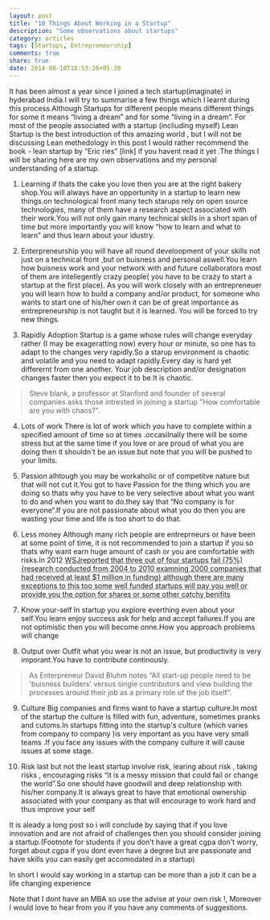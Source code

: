 ```yaml
---
layout: post
title: "10 Things About Working in a Startup"
description: "Some observations about startups"
category: articles
tags: [Startups, Entrepreneurship]
comments: true
share: true
date: 2014-08-10T18:53:26+05:30
---
```


It has been almost  a year since I joined a tech startup(imaginate) in hyderabad India.I will try to summarise a few things which I learnt during this  process.Although Startups for different people means different things for some it means “living a dream” and for some “living in a dream”. For most of the people associated with a startup (incliuding myself) Lean Startup is the best introduction of this amazing world , but I will not be discussing Lean methedology in this post I would rather recommend  the book - lean startup by “Eric ries” [link] if you havent read it yet .The things I will be sharing here are my own observations and my personal understanding of a startup.

1. Learning
if thats the cake you love then you are at the right bakery shop.You will always have an opportunity in a startup to learn new things.on technological front many tech starups rely on open source technologies, many of them have a research aspect associated with their work.You will not only gain many technical skills in a short span of time but more importantly you will know “how to learn and what to  learn” and thus learn about your idustry.

2. Enterpreneurship
you will have all round develoopment of your skills not just on a technical front ,but on buisness and personal aswell.You learn how buisness  work and your network with and future collaborators most of them are intellegently crazy people( you have to be crazy to start a startup at the first place). As you will work closely with an entrepreneuer you will learn how to build a company and/or product, for someone who wants to start one of his/her own it can be of great importance as entrepreneurship is not taught but it is learned. You will be forced to try new things.

3. Rapidly Adoption
Startup is a game whose rules will change everyday rather (I may be exageratting now) every hour or minute, so one has to adapt to the changes very rapidly.So a starup environment is chaotic and volatile and you need to adapt rapidly.Every day is hard yet differernt from one another. Your job description and/or designation changes faster then you expect it to be.It is chaotic.

> Steve blank, a professor at Stanford and founder of several companies asks those intrested in joining a startup "How comfortable are you with chaos?".

4. Lots of work
There is lot of work which you have to complete within a specified amount of time so at times .occasilnally there will be some stress but at the same time if you  love or are proud of what you are doing then it shouldn't be an issue.but note that you will be pushed to your limits.

5. Passion
alhtough you may be workaholic or of competitve nature but that will not cut it.You got to have Passion for the thing which you are doing so thats why you have to be very selective about what you want to do and when you want to do.they say that “No company is for everyone“.If you are not passionate about what you do then you are wasting your time and life is too short to do that.

6. Less money
Although many rich people are entreprneurs or have been at some point of time, it is not recommended to join a startup if you so thats why want earn huge amount of cash or you are comfortable with risks.In 2012 <abbr title="The Wall Street Journal">WSJ<abbr>reported that three out of four startups fail (75%){research conducted from 2004 to 2010 examning 2000 companies that had received at least $1 million in funding}
although there are many exceptions to this too some well funded startups will pay you well or provide you the option for shares or some other catchy benifits


7. Know your-self
In startup you explore everthing even about your self.You learn enjoy success ask for help and accept failures.If you are not optimistic then you will become onne.How you approach problems will change

8. Output over Outfit
what you wear is not an issue, but productivity is very imporant.You have to contribute continously.

>As Enterpreneur David Bluhm notes “All start-up people need to be 'buisness builders' versus single contributors and view building the processes around their job as a primary role of the job itself”.

9. Culture
Big companies and firms want to have a startup culture.In most of the startup the culture is filled with fun, adventure, sometimes pranks and cutoms.In startups fitting into the startup's culture (which varies from company to company )is very important as you have very small teams .If you face any issues with the company culture it will cause issues at some stage.

10. Risk
last but not the least startup involve risk, learing about risk , taking risks , encouraging risks
“it is a messy mission that could fail or change the world”.So one should have goodwill and deep relationship with his/her company.It is always great to have that emotional ownership associated with your company as that will encourage to work hard and thus improve your self


It is aleady a long post so i will conclude by saying  that if you love innovation and are not afraid of challenges then you should consider joining a startup.(Footnote for students if you don't have a great cgpa don't worry, forget about cgpa if you dont even have a degree but are passionate and have skills you can easily get accomodated in a startup)

In short I would say working in a startup can be more than a job it can be a life changing experience

Note that I dont have an MBA so use the advise at your own risk !, Moreover I would love to hear from you if you have any comments of suggestions.






